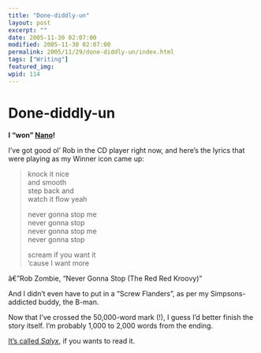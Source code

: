 ```yaml
---
title: "Done-diddly-un"
layout: post
excerpt: ""
date: 2005-11-30 02:07:00
modified: 2005-11-30 02:07:00
permalink: 2005/11/29/done-diddly-un/index.html
tags: ["Writing"]
featured_img: 
wpid: 114
---
```


# Done-diddly-un

**I “won” [Nano](http://www.nanowrimo.org/)!**

I’ve got good ol’ Rob in the CD player right now, and here’s the lyrics that were playing as my Winner icon came up:

> knock it nice  
> and smooth  
> step back and  
> watch it flow yeah
> 
> never gonna stop me  
> never gonna stop  
> never gonna stop me  
> never gonna stop
> 
> scream if you want it  
> ’cause I want more

â€”Rob Zombie, “Never Gonna Stop (The Red Red Kroovy)”

And I didn’t even have to put in a “Screw Flanders”, as per my Simpsons-addicted buddy, the B-man.

Now that I’ve crossed the 50,000-word mark (!), I guess I’d better finish the story itself. I’m probably 1,000 to 2,000 words from the ending.

[It’s called *Salyx*](http://142.13.24.61/~johanneson/blog/index.php/nano), if you wants to read it.